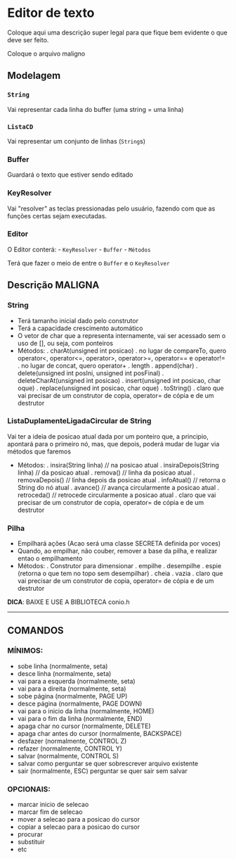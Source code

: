 # Editor de texto

Coloque aqui uma descrição super legal para que fique bem evidente o que deve ser feito.

Coloque o arquivo maligno

## Modelagem

### `String`

Vai representar cada linha do buffer (uma string = uma linha)

### `ListaCD`

Vai representar um conjunto de linhas (`String`s)

### Buffer

Guardará o texto que estiver sendo editado

### KeyResolver

Vai "resolver" as teclas pressionadas pelo usuário, fazendo com que as funções certas sejam executadas.

### Editor

O Editor conterá:
    - `KeyResolver`
    - `Buffer`
    - `Métodos`
    
Terá que fazer o meio de entre o `Buffer` e o `KeyResolver`

## Descrição MALIGNA

### String

- Terá tamanho inicial dado pelo construtor
- Terá a capacidade crescimento automático
- O vetor de char que a representa internamente,
  vai ser acessado sem o uso de [], ou seja, com
   ponteiros
- Métodos:
  . charAt(unsigned int posicao)
  . no lugar de compareTo, quero operator<,
    operator<=, operator>, operator>=, operator==
    e operator!=
  . no lugar de concat, quero operator+
  . length
  . append(char)
  . delete(unsigned int posIni, unsigned int posFinal)
  . deleteCharAt(unsigned int posicao)
  . insert(unsigned int posicao, char oque)
  . replace(unsigned int posicao, char oque)
  . toString()
  . claro que vai precisar de um construtor de
    copia, operator= de cópia e de um destrutor

### ListaDuplamenteLigadaCircular de String

Vai ter a ideia de posicao atual dada por um
ponteiro que, a principio, apontará para o
primeiro nó, mas, que depois, poderá mudar de
lugar via métodos que faremos

- Métodos:
 . insira(String linha) // na posicao atual
 . insiraDepois(String linha) // da posicao atual
 . remova() // linha da posicao atual
 . removaDepois() // linha depois da posicao atual
 . infoAtual() // retorna o String do nó atual
 . avance() // avança circularmente a posicao atual
 . retroceda() // retrocede circularmente a posicao atual
 . claro que vai precisar de um construtor de
   copia, operator= de cópia e de um destrutor

### Pilha

- Empilhará ações (Acao será uma classe SECRETA
  definida por voces)
- Quando, ao empilhar, não couber, remover a base
  da pilha, e realizar entao o empilhamento
- Métodos:
 . Construtor para dimensionar
 . empilhe
 . desempilhe
 . espie (retorna o que tem no topo sem desempilhar)
 . cheia
 . vazia
 . claro que vai precisar de um construtor de
   copia, operator= de cópia e de um destrutor

**DICA**: BAIXE E USE A BIBLIOTECA conio.h

---

## COMANDOS

### MÍNIMOS:
- sobe linha (normalmente, seta)
- desce linha (normalmente, seta)
- vai para a esquerda (normalmente, seta)
- vai para a direita (normalmente, seta)
- sobe página (normalmente, PAGE UP)
- desce página (normalmente, PAGE DOWN)
- vai para o inicio da linha (normalmente, HOME)
- vai para o fim da linha (normalmente, END)
- apaga char no cursor (normalmente, DELETE)
- apaga char antes do cursor (normalmente, BACKSPACE)
- desfazer (normalmente, CONTROL Z)
- refazer (normalmente, CONTROL Y)
- salvar (normalmente, CONTROL S)
- salvar como
  perguntar se quer sobrescrever arquivo existente
- sair (normalmente, ESC)
 perguntar se quer sair sem salvar

### OPCIONAIS:
- marcar inicio de selecao
- marcar fim de selecao
- mover a selecao para a posicao do cursor
- copiar a selecao para a posicao do cursor
- procurar
- substituir
- etc


